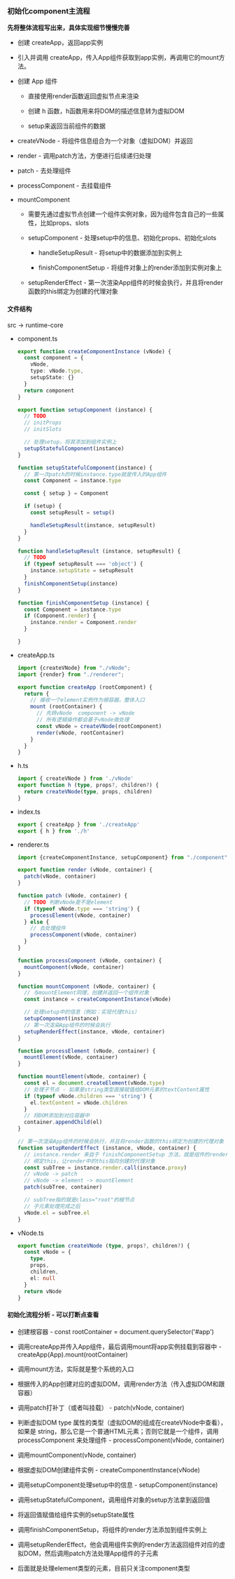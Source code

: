 ### 初始化component主流程

**先将整体流程写出来，具体实现细节慢慢完善**

- 创建 createApp，返回app实例

- 引入并调用 createApp，传入App组件获取到app实例，再调用它的mount方法。

- 创建 App 组件
  
  - 直接使用render函数返回虚拟节点来渲染
  
  - 创建 h 函数，h函数用来将DOM的描述信息转为虚拟DOM
  
  - setup来返回当前组件的数据

- createVNode - 将组件信息组合为一个对象（虚拟DOM）并返回

- render - 调用patch方法，方便进行后续递归处理

- patch - 去处理组件

- processComponent - 去挂载组件

- mountComponent
  
  - 需要先通过虚拟节点创建一个组件实例对象，因为组件包含自己的一些属性，比如props、slots
  
  - setupComponent - 处理setup中的信息、初始化props、初始化slots
    
    - handleSetupResult - 将setup中的数据添加到实例上
    
    - finishComponentSetup - 将组件对象上的render添加到实例对象上
  
  - setupRenderEffect - 第一次渲染App组件的时候会执行，并且将render函数的this绑定为创建的代理对象

#### 文件结构

src -> runtime-core

- component.ts
  
  ```typescript
  export function createComponentInstance (vNode) {
    const component = {
      vNode,
      type: vNode.type,
      setupState: {}
    }
    return component
  }
  
  export function setupComponent (instance) {
    // TODO
    // initProps
    // initSlots
  
    // 处理setup，将其添加到组件实例上
    setupStatefulComponent(instance)
  }
  
  function setupStatefulComponent(instance) {
    // 第一次patch的时候instance.type就是传入的App组件
    const Component = instance.type
  
    const { setup } = Component
  
    if (setup) {
      const setupResult = setup()
  
      handleSetupResult(instance, setupResult)
    }
  }
  
  function handleSetupResult (instance, setupResult) {
    // TODO
    if (typeof setupResult === 'object') {
      instance.setupState = setupResult
    }
    finishComponentSetup(instance)
  }
  
  function finishComponentSetup (instance) {
    const Component = instance.type
    if (Component.render) {
      instance.render = Component.render
    }
  
  }
  ```

- createApp.ts
  
  ```typescript
  import {createVNode} from "./vNode";
  import {render} from "./renderer";
  
  export function createApp (rootComponent) {
    return {
      // 接收一个element实例作为根容器，整体入口
      mount (rootContainer) {
        // 先转vNode  component -> vNode
        // 所有逻辑操作都会基于vNode做处理
        const vNode = createVNode(rootComponent)
        render(vNode, rootContainer)
      }
    }
  }
  
  ```

- h.ts
  
  ```typescript
  import { createVNode } from './vNode'
  export function h (type, props?, children?) {
    return createVNode(type, props, children)
  }
  ```

- index.ts
  
  ```typescript
  export { createApp } from './createApp'
  export { h } from './h'
  ```

- renderer.ts
  
  ```typescript
  import {createComponentInstance, setupComponent} from "./component";
  
  export function render (vNode, container) {
    patch(vNode, container)
  }
  
  function patch (vNode, container) {
    // TODO 判断vNode是不是element
    if (typeof vNode.type === 'string') {
      processElement(vNode, container)
    } else {
      // 去处理组件
      processComponent(vNode, container)
    }
  }
  
  function processComponent (vNode, container) {
    mountComponent(vNode, container)
  }
  
  function mountComponent (vNode, container) {
    // 与mountElement同理，创建并返回一个组件对象
    const instance = createComponentInstance(vNode)
  
    // 处理setup中的信息（例如：实现代理this）
    setupComponent(instance)
    // 第一次渲染App组件的时候会执行
    setupRenderEffect(instance, vNode, container)
  }
  
  function processElement (vNode, container) {
    mountElement(vNode, container)
  }
  
  function mountElement(vNode, container) {
    const el = document.createElement(vNode.type)
    // 处理子节点 - 如果是string类型直接赋值给DOM元素的textContent属性
    if (typeof vNode.children === 'string') {
      el.textContent = vNode.children
    }
    // 将DOM添加到对应容器中
    container.appendChild(el)
  }
  
  // 第一次渲染App组件的时候会执行，并且将render函数的this绑定为创建的代理对象
  function setupRenderEffect (instance, vNode, container) {
    // instance.render 来自于 finishComponentSetup 方法，就是组件的render方法
    // 绑定this，让render中的this指向创建的代理对象
    const subTree = instance.render.call(instance.proxy)
    // vNode -> patch
    // vNode -> element -> mountElement
    patch(subTree, container)
  
    // subTree指的就是class="root"的根节点
    // 子元素处理完成之后
    vNode.el = subTree.el
  }
  
  ```

- vNode.ts
  
  ```typescript
  export function createVNode (type, props?, children?) {
    const vNode = {
      type,
      props,
      children,
      el: null
    }
    return vNode
  }
  ```

#### 初始化流程分析 - 可以打断点查看

- 创建根容器 - const rootContainer = document.querySelector('#app')

- 调用createApp并传入App组件，最后调用mount将app实例挂载到容器中 - createApp(App).mount(rootContainer)

- 调用mount方法，实际就是整个系统的入口

- 根据传入的App创建对应的虚拟DOM，调用render方法（传入虚拟DOM和跟容器）

- 调用patch打补丁（或者叫挂载） - patch(vNode, container)

- 判断虚拟DOM type 属性的类型（虚拟DOM的组成在createVNode中查看），如果是 string，那么它是一个普通HTML元素；否则它就是一个组件，调用processComponent 来处理组件 - processComponent(vNode, container)

- 调用mountComponent(vNode, container)

- 根据虚拟DOM创建组件实例 - createComponentInstance(vNode)

- 调用setupComponent处理setup中的信息 - setupComponent(instance)

- 调用setupStatefulComponent，调用组件对象的setup方法拿到返回值

- 将返回值赋值给组件实例的setupState属性

- 调用finishComponentSetup，将组件的render方法添加到组件实例上

- 调用setupRenderEffect，他会调用组件实例的render方法返回组件对应的虚拟DOM，然后调用patch方法处理App组件的子元素

- 后面就是处理element类型的元素，目前只关注component类型


